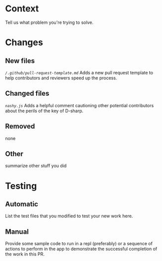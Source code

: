 # Context

Tell us what problem you're trying to solve.

# Changes

## New files
*`/.github/pull-request-template.md`*
Adds a new pull request template to help contributors and reviewers speed up the process.

## Changed files
*`nashy.js`*
Adds a helpful comment cautioning other potential contributors about the perils of the key of D-sharp.

## Removed
none

## Other
summarize other stuff you did

# Testing

## Automatic
List the test files that you modified to test your new work here.

## Manual
Provide some sample code to run in a repl (preferably) or a sequence of actions to perform in the app to demonstrate the successful completion of the work in this PR.


